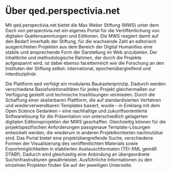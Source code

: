 # Über qed.perspectivia.net

Mit qed.perspectivia.net bietet die Max Weber Stiftung (MWS) unter dem Dach von perspectivia.net ein eigenes Portal für die Veröffentlichung von digitalen Quellensammlungen und Editionen. Die MWS reagiert damit auf den Bedarf innerhalb der Stiftung, für die wachsende Zahl an editorisch ausgerichteten Projekten aus dem Bereich der Digital Humanities eine stabile und ansprechende Form der Darstellung im Web anzubieten. Der inhaltliche und methodologische Rahmen, der durch die Projekte aufgespannt wird, ist dabei ebenso facettenreich wie die Forschung an den Instituten der Stiftung selbst: international, epochenübergreifend und interdisziplinär.

Die Plattform qed verfolgt ein modulares Baukastenprinzip. Dadurch werden verschiedene Basisfunktionalitäten für jedes Projekt gleichermaßen zur Verfügung gestellt und technische Insellösungen vermieden. Durch die Schaffung einer skalierbaren Plattform, die auf standardisierten Verfahren und wiederverwendbaren Templates basiert, wurde – in Einklang mit dem Open Science Gedanken – eine nachhaltige und zukunftsorientierte Softwarelösung für die Präsentation von unterschiedlich gelagerten digitalen Editionsprojekten der MWS geschaffen. Gleichzeitig können für die projektspezifischen Anforderungen passgenaue Template-Lösungen entwickelt werden, die wiederum in anderen Projektkontexten nachnutzbar sind. Das Portal bietet eine projektübergreifende Suche, verschiedene Formen der Visualisierung des veröffentlichten Materials sowie Exportmöglichkeiten in etablierten Austauschformaten (TEI-XML gemäß DTABf). Dadurch wird gleichzeitig eine Anbindung an übergeordnete Suchinfrastrukturen gewährleistet. Ausführliche Informationen zu den einzelnen Projekten finden Sie auf der jeweiligen Unterseite.
